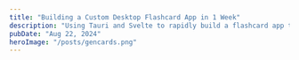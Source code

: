```yaml
---
title: "Building a Custom Desktop Flashcard App in 1 Week"
description: "Using Tauri and Svelte to rapidly build a flashcard app that I want to use."
pubDate: "Aug 22, 2024"
heroImage: "/posts/gencards.png"
---
```

